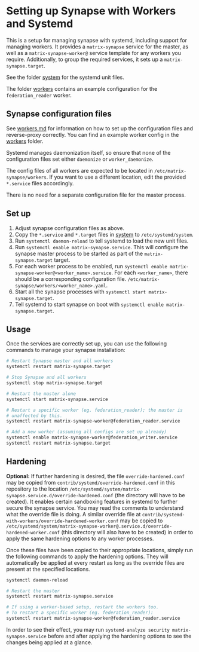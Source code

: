 # Setting up Synapse with Workers and Systemd

This is a setup for managing synapse with systemd, including support for
managing workers. It provides a `matrix-synapse` service for the master, as
well as a `matrix-synapse-worker@` service template for any workers you
require. Additionally, to group the required services, it sets up a
`matrix-synapse.target`.

See the folder [system](system) for the systemd unit files.

The folder [workers](workers) contains an example configuration for the
`federation_reader` worker.

## Synapse configuration files

See [workers.md](../workers.md) for information on how to set up the
configuration files and reverse-proxy correctly. You can find an example worker
config in the [workers](workers) folder.

Systemd manages daemonization itself, so ensure that none of the configuration
files set either `daemonize` or `worker_daemonize`.

The config files of all workers are expected to be located in
`/etc/matrix-synapse/workers`. If you want to use a different location, edit
the provided `*.service` files accordingly.

There is no need for a separate configuration file for the master process.

## Set up

1. Adjust synapse configuration files as above.
1. Copy the `*.service` and `*.target` files in [system](system) to
`/etc/systemd/system`.
1. Run `systemctl daemon-reload` to tell systemd to load the new unit files.
1. Run `systemctl enable matrix-synapse.service`. This will configure the
synapse master process to be started as part of the `matrix-synapse.target`
target.
1. For each worker process to be enabled, run `systemctl enable
matrix-synapse-worker@<worker_name>.service`. For each `<worker_name>`, there
should be a corresponding configuration file.
`/etc/matrix-synapse/workers/<worker_name>.yaml`.
1. Start all the synapse processes with `systemctl start matrix-synapse.target`.
1. Tell systemd to start synapse on boot with `systemctl enable matrix-synapse.target`.

## Usage

Once the services are correctly set up, you can use the following commands
to manage your synapse installation:

```sh
# Restart Synapse master and all workers
systemctl restart matrix-synapse.target

# Stop Synapse and all workers
systemctl stop matrix-synapse.target

# Restart the master alone
systemctl start matrix-synapse.service

# Restart a specific worker (eg. federation_reader); the master is
# unaffected by this.
systemctl restart matrix-synapse-worker@federation_reader.service

# Add a new worker (assuming all configs are set up already)
systemctl enable matrix-synapse-worker@federation_writer.service
systemctl restart matrix-synapse.target
```

## Hardening

**Optional:** If further hardening is desired, the file
`override-hardened.conf` may be copied from
`contrib/systemd/override-hardened.conf` in this repository to the location
`/etc/systemd/system/matrix-synapse.service.d/override-hardened.conf` (the
directory will have to be created). It enables certain sandboxing features in
systemd to further secure the synapse service. You may read the comments to
understand what the override file is doing. A similar override file at
`contrib/systemd-with-workers/override-hardened-worker.conf` may be copied to
`/etc/systemd/system/matrix-synapse-worker@.service.d/override-hardened-worker.conf`
(this directory will also have to be created) in order to apply the same
hardening options to any worker processes.

Once these files have been copied to their appropriate locations, simply run
the following commands to apply the hardening options. They will automatically
be applied at every restart as long as the override files are present at the
specified locations.

```sh
systemctl daemon-reload

# Restart the master
systemctl restart matrix-synapse.service

# If using a worker-based setup, restart the workers too.
# To restart a specific worker (eg. federation_reader):
systemctl restart matrix-synapse-worker@federation_reader.service
```

In order to see their effect, you may run `systemd-analyze security
matrix-synapse.service` before and after applying the hardening options to see
the changes being applied at a glance.
